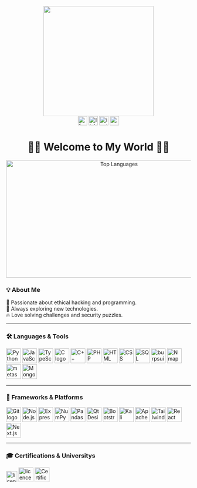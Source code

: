 <div align="center"><img height="300" src="https://media4.giphy.com/media/v1.Y2lkPTc5MGI3NjExMGVuYThjN3JwZmxkenp0MGprMzFtdm1nMmlpaXFhY3F1d2IycjlyMiZlcD12MV9pbnRlcm5hbF9naWZfYnlfaWQmY3Q9Zw/DqiMTFxiXx0VaVZQbF/giphy.gif"  /></div>
<div align="center">
  <a href="https://www.facebook.com/oussama.benali.1656/"><img src="https://img.shields.io/static/v1?message=Facebook&logo=facebook&label=&color=1877F2&logoColor=white&labelColor=&style=for-the-badge" height="25" alt="facebook logo" /></a>
  <a href="https://www.linkedin.com/in/oussama-benali-ob/"><img src="https://img.shields.io/static/v1?message=LinkedIn&logo=linkedin&label=&color=0077B5&logoColor=white&labelColor=&style=for-the-badge" height="25" alt="linkedin logo" /></a>
  <a href="https://www.instagram.com/oussama.benali.oussal/"><img src="https://img.shields.io/static/v1?message=Instagram&logo=instagram&label=&color=E4405F&logoColor=white&labelColor=&style=for-the-badge" height="25" alt="instagram logo" /></a>
  <a href="http://oussamabenalitn.great-site.net/oussama%20%20benali.html"><img src="https://img.shields.io/static/v1?message=Website&logo=internet-explorer&label=&color=000000&logoColor=white&labelColor=&style=for-the-badge" height="25" alt="website logo" /></a>
</div>
<h1 align="center">👨‍💻 Welcome to My World 👨‍💻</h1>
<div align="center" >

<div align="center">
  <img 
    src="https://github-readme-stats.vercel.app/api/top-langs/?username=oussamabenalisst&theme=transparent&hide_border=true&include_all_commits=false&count_private=true&layout=compact" 
    alt="Top Languages"
    width="600"
    height="320"
  />
</div>

</div>
<h3 align="left">💡 About Me</h3>
<p align="left">
  🚀 Passionate about ethical hacking and programming.<br>
  🎯 Always exploring new technologies.<br>
  🔥 Love solving challenges and security puzzles.<br>
</p>

---

<h3 align="left">🛠 Languages & Tools</h3>
<div align="left">
  <img src="https://cdn.jsdelivr.net/gh/devicons/devicon/icons/python/python-original.svg" height="40" alt="Python logo" />
  <img src="https://cdn.jsdelivr.net/gh/devicons/devicon/icons/javascript/javascript-original.svg" height="40" alt="JavaScript logo" />
  <img src="https://img.icons8.com/?id=nCj4PvnCO0tZ&format=png&color=000000" height="40" alt="TypeScript logo" />
  <img src="https://cdn.jsdelivr.net/gh/devicons/devicon/icons/c/c-original.svg" height="40" alt="C logo" />
  <img src="https://cdn.jsdelivr.net/gh/devicons/devicon/icons/cplusplus/cplusplus-original.svg" height="40" alt="C++ logo" />
  <img src="https://cdn.jsdelivr.net/gh/devicons/devicon/icons/php/php-original.svg" height="40" alt="PHP logo" />
  <img src="https://cdn.jsdelivr.net/gh/devicons/devicon/icons/html5/html5-original.svg" height="40" alt="HTML logo" />
  <img src="https://cdn.jsdelivr.net/gh/devicons/devicon/icons/css3/css3-original.svg" height="40" alt="CSS logo" />
  <img src="https://upload.wikimedia.org/wikipedia/commons/thumb/d/d7/Sql_data_base_with_logo.svg/250px-Sql_data_base_with_logo.svg.png" height="40" alt="SQL logo" />
  <img src="https://www.kali.org/images/tool-logo-burp.svg" height="40" alt="burpsuite logo" />
  <img src="https://www.kali.org/images/tool-logo-nmap.svg" height="40" alt="Nmap logo" />
  <img src="https://www.kali.org/images/tool-logo-metasploit.svg" height="40" alt="metasploit logo" />
  <img src="https://cdn.jsdelivr.net/gh/devicons/devicon/icons/mongodb/mongodb-original.svg" height="40" alt="MongoDB logo" />

</div>

---

<h3 align="left">🚀 Frameworks & Platforms</h3>
<div align="left">
  <img src="https://cdn.jsdelivr.net/gh/devicons/devicon/icons/git/git-original.svg" height="40" alt="Git logo" />
  <img src="https://cdn.jsdelivr.net/gh/devicons/devicon/icons/nodejs/nodejs-original.svg" height="40" alt="Node.js logo" />
  <img src="https://cdn.jsdelivr.net/gh/devicons/devicon/icons/express/express-original.svg" height="40" alt="Express.js logo" />
  <img src="https://cdn.jsdelivr.net/gh/devicons/devicon/icons/numpy/numpy-original.svg" height="40" alt="NumPy logo" />
  <img src="https://cdn.jsdelivr.net/gh/devicons/devicon/icons/pandas/pandas-original.svg" height="40" alt="Pandas logo" />
  <img src="https://cdn.jsdelivr.net/gh/devicons/devicon/icons/qt/qt-original.svg" height="40" alt="Qt Designer logo" />
  <img src="https://icons.getbootstrap.com/assets/img/icons-hero.png" height="40" alt="Bootstrap logo" />
  <img src="https://www.kali.org/images/kali-logo.svg" height="40" alt="Kali Linux logo" />
  <img src="https://upload.wikimedia.org/wikipedia/commons/thumb/7/7e/Apache_Feather_Logo.svg/1200px-Apache_Feather_Logo.svg.png" height="40" alt="Apache logo" />
  <img src="https://github.com/user-attachments/assets/69a294b7-e17a-4a51-bb7c-cfe2121cd27b" height="40" alt="Tailwind CSS logo" />
  <img src="https://cdn.jsdelivr.net/gh/devicons/devicon/icons/react/react-original.svg" height="40" alt="React logo" />
  <img src="https://cdn.jsdelivr.net/gh/devicons/devicon/icons/nextjs/nextjs-original.svg" height="40" alt="Next.js logo" />

</div>

---

<h3 align="left">🎓 Certifications & Universitys</h3>
<div align="left">
   <a href="https://iteam-univ.tn/"><img src="https://iteam-univ.tn/wp-content/uploads/2020/07/cropped-Logo_iTeamUniversity-150x50.png" height="30"  alt="licence-en-genie-logiciel 1GL" /></a>
  <a href="https://isa2m.rnu.tn/"><img src="https://isa2m.rnu.tn/assets/img/logo-dark.png" height="40"  alt="licence-Sciences-informatiques 1GL" /></a>
  <a href="https://www.credly.com/badges/1ed1492a-48cd-4eb1-b4cd-95f033b856c8/public_url"><img src="https://images.credly.com/images/68c0b94d-f6ac-40b1-a0e0-921439eb092e/image.png" height="40"  alt="Certification python level1 cisco Badge" /></a>
</div>
